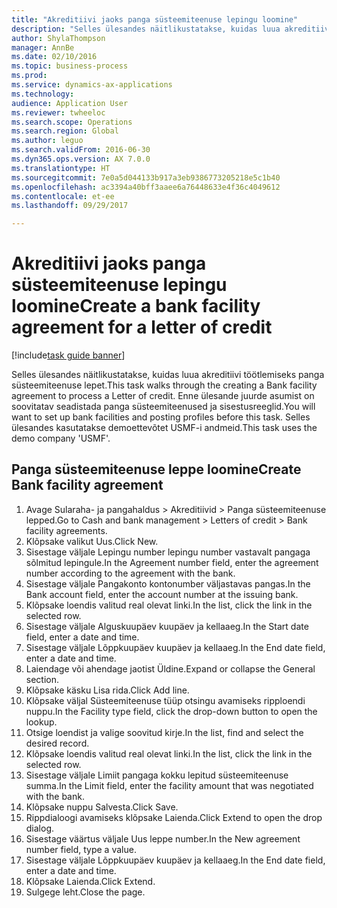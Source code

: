 ```yaml
--- 
title: "Akreditiivi jaoks panga süsteemiteenuse lepingu loomine"
description: "Selles ülesandes näitlikustatakse, kuidas luua akreditiivi töötlemiseks panga süsteemiteenuse lepet."
author: ShylaThompson
manager: AnnBe
ms.date: 02/10/2016
ms.topic: business-process
ms.prod: 
ms.service: dynamics-ax-applications
ms.technology: 
audience: Application User
ms.reviewer: twheeloc
ms.search.scope: Operations
ms.search.region: Global
ms.author: leguo
ms.search.validFrom: 2016-06-30
ms.dyn365.ops.version: AX 7.0.0
ms.translationtype: HT
ms.sourcegitcommit: 7e0a5d044133b917a3eb9386773205218e5c1b40
ms.openlocfilehash: ac3394a40bff3aaee6a76448633e4f36c4049612
ms.contentlocale: et-ee
ms.lasthandoff: 09/29/2017

---
```

# <a name="create-a-bank-facility-agreement-for-a-letter-of-credit"></a><span data-ttu-id="dbb55-103">Akreditiivi jaoks panga süsteemiteenuse lepingu loomine</span><span class="sxs-lookup"><span data-stu-id="dbb55-103">Create a bank facility agreement for a letter of credit</span></span>

[!include[task guide banner](../../includes/task-guide-banner.md)]

<span data-ttu-id="dbb55-104">Selles ülesandes näitlikustatakse, kuidas luua akreditiivi töötlemiseks panga süsteemiteenuse lepet.</span><span class="sxs-lookup"><span data-stu-id="dbb55-104">This task walks through the creating a Bank facility agreement to process a Letter of credit.</span></span> <span data-ttu-id="dbb55-105">Enne ülesande juurde asumist on soovitatav seadistada panga süsteemiteenused ja sisestusreeglid.</span><span class="sxs-lookup"><span data-stu-id="dbb55-105">You will want to set up bank facilities and posting profiles before this task.</span></span>  <span data-ttu-id="dbb55-106">Selles ülesandes kasutatakse demoettevõtet USMF-i andmeid.</span><span class="sxs-lookup"><span data-stu-id="dbb55-106">This task uses the demo company 'USMF'.</span></span>  


## <a name="create-bank-facility-agreement"></a><span data-ttu-id="dbb55-107">Panga süsteemiteenuse leppe loomine</span><span class="sxs-lookup"><span data-stu-id="dbb55-107">Create Bank facility agreement</span></span>
1. <span data-ttu-id="dbb55-108">Avage Sularaha- ja pangahaldus > Akreditiivid > Panga süsteemiteenuse lepped.</span><span class="sxs-lookup"><span data-stu-id="dbb55-108">Go to Cash and bank management > Letters of credit > Bank facility agreements.</span></span>
2. <span data-ttu-id="dbb55-109">Klõpsake valikut Uus.</span><span class="sxs-lookup"><span data-stu-id="dbb55-109">Click New.</span></span>
3. <span data-ttu-id="dbb55-110">Sisestage väljale Lepingu number lepingu number vastavalt pangaga sõlmitud lepingule.</span><span class="sxs-lookup"><span data-stu-id="dbb55-110">In the Agreement number field, enter the agreement number according to the agreement with the bank.</span></span>
4. <span data-ttu-id="dbb55-111">Sisestage väljale Pangakonto kontonumber väljastavas pangas.</span><span class="sxs-lookup"><span data-stu-id="dbb55-111">In the Bank account field, enter the account number at the issuing bank.</span></span>
5. <span data-ttu-id="dbb55-112">Klõpsake loendis valitud real olevat linki.</span><span class="sxs-lookup"><span data-stu-id="dbb55-112">In the list, click the link in the selected row.</span></span>
6. <span data-ttu-id="dbb55-113">Sisestage väljale Alguskuupäev kuupäev ja kellaaeg.</span><span class="sxs-lookup"><span data-stu-id="dbb55-113">In the Start date field, enter a date and time.</span></span>
7. <span data-ttu-id="dbb55-114">Sisestage väljale Lõppkuupäev kuupäev ja kellaaeg.</span><span class="sxs-lookup"><span data-stu-id="dbb55-114">In the End date field, enter a date and time.</span></span>
8. <span data-ttu-id="dbb55-115">Laiendage või ahendage jaotist Üldine.</span><span class="sxs-lookup"><span data-stu-id="dbb55-115">Expand or collapse the General section.</span></span>
9. <span data-ttu-id="dbb55-116">Klõpsake käsku Lisa rida.</span><span class="sxs-lookup"><span data-stu-id="dbb55-116">Click Add line.</span></span>
10. <span data-ttu-id="dbb55-117">Klõpsake väljal Süsteemiteenuse tüüp otsingu avamiseks ripploendi nuppu.</span><span class="sxs-lookup"><span data-stu-id="dbb55-117">In the Facility type field, click the drop-down button to open the lookup.</span></span>
11. <span data-ttu-id="dbb55-118">Otsige loendist ja valige soovitud kirje.</span><span class="sxs-lookup"><span data-stu-id="dbb55-118">In the list, find and select the desired record.</span></span>
12. <span data-ttu-id="dbb55-119">Klõpsake loendis valitud real olevat linki.</span><span class="sxs-lookup"><span data-stu-id="dbb55-119">In the list, click the link in the selected row.</span></span>
13. <span data-ttu-id="dbb55-120">Sisestage väljale Limiit pangaga kokku lepitud süsteemiteenuse summa.</span><span class="sxs-lookup"><span data-stu-id="dbb55-120">In the Limit field, enter the facility amount that was negotiated with the bank.</span></span>
14. <span data-ttu-id="dbb55-121">Klõpsake nuppu Salvesta.</span><span class="sxs-lookup"><span data-stu-id="dbb55-121">Click Save.</span></span>
15. <span data-ttu-id="dbb55-122">Rippdialoogi avamiseks klõpsake Laienda.</span><span class="sxs-lookup"><span data-stu-id="dbb55-122">Click Extend to open the drop dialog.</span></span>
16. <span data-ttu-id="dbb55-123">Sisestage väärtus väljale Uus leppe number.</span><span class="sxs-lookup"><span data-stu-id="dbb55-123">In the New agreement number field, type a value.</span></span>
17. <span data-ttu-id="dbb55-124">Sisestage väljale Lõppkuupäev kuupäev ja kellaaeg.</span><span class="sxs-lookup"><span data-stu-id="dbb55-124">In the End date field, enter a date and time.</span></span>
18. <span data-ttu-id="dbb55-125">Klõpsake Laienda.</span><span class="sxs-lookup"><span data-stu-id="dbb55-125">Click Extend.</span></span>
19. <span data-ttu-id="dbb55-126">Sulgege leht.</span><span class="sxs-lookup"><span data-stu-id="dbb55-126">Close the page.</span></span>


